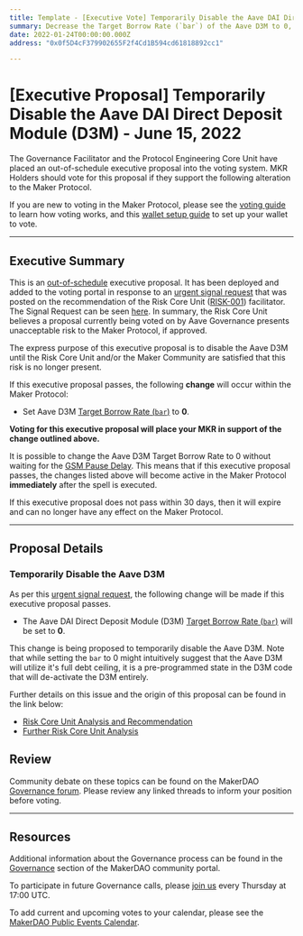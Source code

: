 ```yaml
---
title: Template - [Executive Vote] Temporarily Disable the Aave DAI Direct Deposit Module (D3M) - June 15, 2022
summary: Decrease the Target Borrow Rate (`bar`) of the Aave D3M to 0, this will unwind off the Aave D3M.
date: 2022-01-24T00:00:00.000Z
address: "0x0f5D4cF379902655F2f4Cd1B594cd61818892cc1"

---
```

# [Executive Proposal] Temporarily Disable the Aave DAI Direct Deposit Module (D3M) - June 15, 2022

The Governance Facilitator and the Protocol Engineering Core Unit have placed an out-of-schedule executive proposal into the voting system. MKR Holders should vote for this proposal if they support the following alteration to the Maker Protocol.

If you are new to voting in the Maker Protocol, please see the [voting guide](https://community-development.makerdao.com/en/learn/governance/how-voting-works/) to learn how voting works, and this [wallet setup guide](https://community-development.makerdao.com/en/learn/governance/voting-setup/) to set up your wallet to vote.

---

## Executive Summary

This is an [out-of-schedule](https://mips.makerdao.com/mips/details/MIP41#MIP41c2) executive proposal. It has been deployed and added to the voting portal in response to an [urgent signal request](https://mips.makerdao.com/mips/details/MIP24#MIP24c4) that was posted on the recommendation of the Risk Core Unit ([RISK-001](https://mips.makerdao.com/mips/details/MIP39c2SP2)) facilitator. The Signal Request can be seen [here](https://forum.makerdao.com/t/urgent-signal-request-set-aave-d3m-bar-to-0/15800). In summary, the Risk Core Unit believes a proposal currently being voted on by Aave Governance presents unacceptable risk to the Maker Protocol, if approved. 

The express purpose of this executive proposal is to disable the Aave D3M until the Risk Core Unit and/or the Maker Community are satisfied that this risk is no longer present.

If this executive proposal passes, the following **change** will occur within the Maker Protocol:
* Set Aave D3M [Target Borrow Rate (`bar`)](https://manual.makerdao.com/module-index/module-dai-direct-deposit#target-borrow-rate-bar) to **0**.

**Voting for this executive proposal will place your MKR in support of the change outlined above.**

It is possible to change the Aave D3M Target Borrow Rate to 0 without waiting for the [GSM Pause Delay](https://manual.makerdao.com/parameter-index/core/param-gsm-pause-delay). This means that if this executive proposal passes, the changes listed above will become active in the Maker Protocol **immediately** after the spell is executed.

If this executive proposal does not pass within 30 days, then it will expire and can no longer have any effect on the Maker Protocol.

---

## Proposal Details

### Temporarily Disable the Aave D3M

As per this [urgent signal request](https://forum.makerdao.com/t/urgent-signal-request-set-aave-d3m-bar-to-0/15800), the following change will be made if this executive proposal passes.
* The Aave DAI Direct Deposit Module (D3M) [Target Borrow Rate (`bar`)](https://manual.makerdao.com/module-index/module-dai-direct-deposit#target-borrow-rate-bar) will be set to **0**.

This change is being proposed to temporarily disable the Aave D3M. Note that while setting the `bar` to 0 might intuitively suggest that the Aave D3M will utilize it's full debt ceiling, it is a pre-programmed state in the D3M code that will de-activate the D3M entirely. 

Further details on this issue and the origin of this proposal can be found in the link below:
* [Risk Core Unit Analysis and Recommendation](https://forum.makerdao.com/t/signal-request-set-the-aave-d3m-dc-to-0-zero/15775/15)
* [Further Risk Core Unit Analysis](https://forum.makerdao.com/t/urgent-signal-request-set-aave-d3m-bar-to-0/15800/15)

## Review

Community debate on these topics can be found on the MakerDAO [Governance forum](https://forum.makerdao.com/). Please review any linked threads to inform your position before voting.

---

## Resources

Additional information about the Governance process can be found in the [Governance](https://community-development.makerdao.com/en/learn/governance) section of the MakerDAO community portal.

To participate in future Governance calls, please [join us](https://github.com/makerdao/community/tree/master/governance/governance-and-risk-meetings) every Thursday at 17:00 UTC.

To add current and upcoming votes to your calendar, please see the [MakerDAO Public Events Calendar](https://calendar.google.com/calendar/embed?src=makerdao.com_3efhm2ghipksegl009ktniomdk%40group.calendar.google.com&ctz=UTC&mode=week&showCalendars=0&showPrint=0).